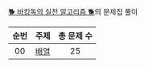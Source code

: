 [🐕 바킹독의 실전 알고리즘 🐕](https://github.com/encrypted-def/basic-algo-lecture)의 문제집 풀이

| 순번 | 주제                | 총 문제 수 |
| :--: | :-----------------: | :------: |
| 00 | [배열](Array)  | 25 |
